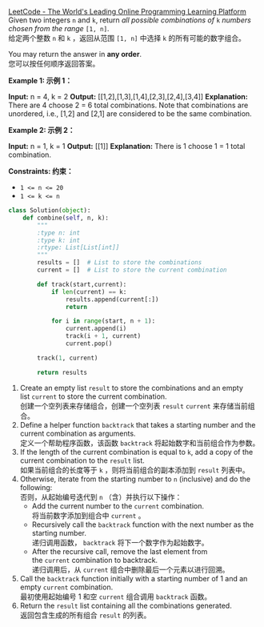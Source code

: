 [LeetCode - The World's Leading Online Programming Learning Platform](https://leetcode.com/problems/combinations/)  
Given two integers `n` and `k`, return _all possible combinations of_ `k` _numbers chosen from the range_ `[1, n]`.  
给定两个整数 `n` 和 `k` ，返回从范围 `[1, n]` 中选择 `k` 的所有可能的数字组合。

You may return the answer in **any order**.  
您可以按任何顺序返回答案。

**Example 1: 示例 1：**

**Input:** n = 4, k = 2
**Output:** [[1,2],[1,3],[1,4],[2,3],[2,4],[3,4]]
**Explanation:** There are 4 choose 2 = 6 total combinations.
Note that combinations are unordered, i.e., [1,2] and [2,1] are considered to be the same combination.

**Example 2: 示例 2：**

**Input:** n = 1, k = 1
**Output:** [[1]]
**Explanation:** There is 1 choose 1 = 1 total combination.

**Constraints: 约束：**

- `1 <= n <= 20`
- `1 <= k <= n`

```python
class Solution(object):
    def combine(self, n, k):
        """
        :type n: int
        :type k: int
        :rtype: List[List[int]]
        """
        results = []  # List to store the combinations
        current = []  # List to store the current combination

        def track(start,current):
            if len(current) == k:
                results.append(current[:])
                return

            for i in range(start, n + 1):
                current.append(i)
                track(i + 1, current)
                current.pop()

        track(1, current)

        return results

```

1. Create an empty list `result` to store the combinations and an empty list `current` to store the current combination.  
    创建一个空列表来存储组合，创建一个空列表 `result` `current` 来存储当前组合。
2. Define a helper function `backtrack` that takes a starting number and the current combination as arguments.  
    定义一个帮助程序函数，该函数 `backtrack` 将起始数字和当前组合作为参数。
3. If the length of the current combination is equal to `k`, add a copy of the current combination to the `result` list.  
    如果当前组合的长度等于 `k` ，则将当前组合的副本添加到 `result` 列表中。
4. Otherwise, iterate from the starting number to `n` (inclusive) and do the following:  
    否则，从起始编号迭代到 `n` （含）并执行以下操作：
    - Add the current number to the `current` combination.  
        将当前数字添加到组合中 `current` 。
    - Recursively call the `backtrack` function with the next number as the starting number.  
        递归调用函数， `backtrack` 将下一个数字作为起始数字。
    - After the recursive call, remove the last element from the `current` combination to backtrack.  
        递归调用后，从 `current` 组合中删除最后一个元素以进行回溯。
5. Call the `backtrack` function initially with a starting number of 1 and an empty `current` combination.  
    最初使用起始编号 1 和空 `current` 组合调用 `backtrack` 函数。
6. Return the `result` list containing all the combinations generated.  
    返回包含生成的所有组合 `result` 的列表。